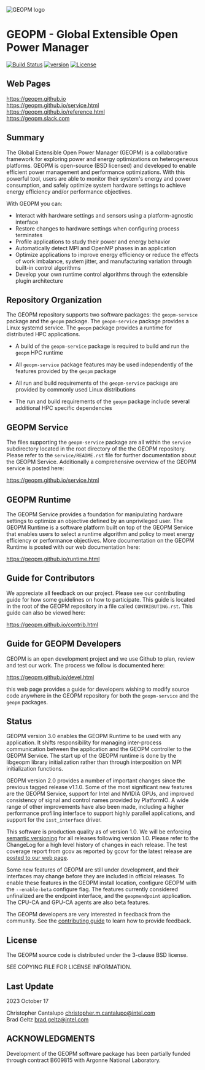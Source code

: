 <img src="https://geopm.github.io/images/geopm-banner.png" alt="GEOPM logo">

GEOPM - Global Extensible Open Power Manager
============================================

[![Build Status](https://github.com/geopm/geopm/actions/workflows/build.yml/badge.svg)](https://github.com/geopm/geopm/actions)
[![version](https://img.shields.io/badge/version-3.0.0-blue)](https://github.com/geopm/geopm/releases)
[![License](https://img.shields.io/badge/License-BSD%203--Clause-blue.svg)](https://opensource.org/licenses/BSD-3-Clause)


Web Pages
---------
https://geopm.github.io <br>
https://geopm.github.io/service.html <br>
https://geopm.github.io/reference.html <br>
https://geopm.slack.com


Summary
-------

The Global Extensible Open Power Manager (GEOPM) is a collaborative
framework for exploring power and energy optimizations on
heterogeneous platforms. GEOPM is open-source (BSD licensed) and
developed to enable efficient power management and performance
optimizations. With this powerful tool, users are able to monitor
their system's energy and power consumption, and safely optimize
system hardware settings to achieve energy efficiency and/or
performance objectives.

With GEOPM you can:

- Interact with hardware settings and sensors using a
  platform-agnostic interface
- Restore changes to hardware settings when configuring process
  terminates
- Profile applications to study their power and energy behavior
- Automatically detect MPI and OpenMP phases in an application
- Optimize applications to improve energy efficiency or reduce the
  effects of work imbalance, system jitter, and manufacturing variation
  through built-in control algorithms
- Develop your own runtime control algorithms through the extensible
  plugin architecture


Repository Organization
-----------------------

The GEOPM repository supports two software packages: the
`geopm-service` package and the `geopm` package.  The `geopm-service`
package provides a Linux systemd service.  The `geopm` package
provides a runtime for distributed HPC applications.

- A build of the `geopm-service` package is required to build and run
  the `geopm` HPC runtime

- All `geopm-service` package features may be used independently of
  the features provided by the `geopm` package

- All run and build requirements of the `geopm-service` package are
  provided by commonly used Linux distributions

- The run and build requirements of the `geopm` package include
  several additional HPC specific dependencies


GEOPM Service
-------------

The files supporting the `geopm-service` package are all within the
`service` subdirectory located in the root directory of the the GEOPM
repository.  Please refer to the `service/README.rst` file for further
documentation about the GEOPM Service.  Additionally a comprehensive
overview of the GEOPM service is posted here:

https://geopm.github.io/service.html


GEOPM Runtime
-------------

The GEOPM Service provides a foundation for manipulating hardware
settings to optimize an objective defined by an unprivileged user.
The GEOPM Runtime is a software platform built on top of the GEOPM
Service that enables users to select a runtime algorithm and policy to
meet energy efficiency or performance objectives.  More documentation
on the GEOPM Runtime is posted with our web documentation here:

https://geopm.github.io/runtime.html


Guide for Contributors
----------------------

We appreciate all feedback on our project.  Please see our
contributing guide for how some guidelines on how to participate.
This guide is located in the root of the GEOPM repository in a file
called `CONTRIBUTING.rst`.  This guide can also be viewed here:

https://geopm.github.io/contrib.html


Guide for GEOPM Developers
--------------------------

GEOPM is an open development project and we use Github to plan, review
and test our work.  The process we follow is documented here:

https://geopm.github.io/devel.html

this web page provides a guide for developers wishing to modify source
code anywhere in the GEOPM repository for both the `geopm-service` and
the `geopm` packages.


Status
------

GEOPM version 3.0 enables the GEOPM Runtime to be used with any
application.  It shifts responsibility for managing inter-process
communication between the application and the GEOPM controller to the
GEOPM Service.  The start up of the GEOPM runtime is done by the
libgeopm library initialization rather than through interposition on
MPI initialization functions.

GEOPM version 2.0 provides a number of important changes since the
previous tagged release v1.1.0.  Some of the most significant new
features are the GEOPM Service, support for Intel and NVIDIA GPUs, and
improved consistency of signal and control names provided by
PlatformIO.  A wide range of other improvements have also been made,
including a higher performance profiling interface to support highly
parallel applications, and support for the ``isst_interface`` driver.

This software is production quality as of version 1.0.  We will be
enforcing [semantic versioning](https://semver.org/) for all releases
following version 1.0. Please refer to the ChangeLog for a high level
history of changes in each release.  The test coverage report from
gcov as reported by gcovr for the latest release are
[posted to our web page](http://geopm.github.io/coverage/index.html).

Some new features of GEOPM are still under development, and their
interfaces may change before they are included in official releases.
To enable these features in the GEOPM install location, configure
GEOPM with the `--enable-beta` configure flag.  The features currently
considered unfinalized are the endpoint interface, and the
`geopmendpoint` application.  The CPU-CA and GPU-CA agents are also
beta features.

The GEOPM developers are very interested in feedback from the
community.  See the [contributing guide](CONTRIBUTING.md) to learn how
to provide feedback.

License
-------

The GEOPM source code is distributed under the 3-clause BSD license.

SEE COPYING FILE FOR LICENSE INFORMATION.

Last Update
-----------
2023 October 17

Christopher Cantalupo <christopher.m.cantalupo@intel.com> <br>
Brad Geltz <brad.geltz@intel.com> <br>

ACKNOWLEDGMENTS
---------------
Development of the GEOPM software package has been partially funded
through contract B609815 with Argonne National Laboratory.

